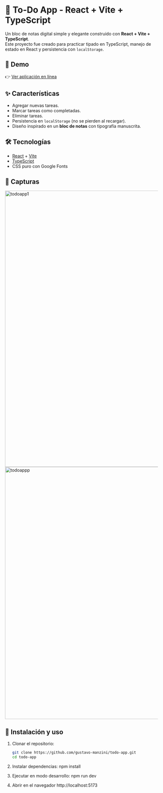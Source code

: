 # 📝 To-Do App - React + Vite + TypeScript

Un bloc de notas digital simple y elegante construido con **React + Vite + TypeScript**.  
Este proyecto fue creado para practicar tipado en TypeScript, manejo de estado en React y persistencia con `localStorage`.

## 🚀 Demo
👉 [Ver aplicación en línea](https://tu-link-deploy.com)

## ✨ Características
- Agregar nuevas tareas.
- Marcar tareas como completadas.
- Eliminar tareas.
- Persistencia en `localStorage` (no se pierden al recargar).
- Diseño inspirado en un **bloc de notas** con tipografía manuscrita.

## 🛠️ Tecnologías
- [React](https://react.dev/) + [Vite](https://vitejs.dev/)
- [TypeScript](https://www.typescriptlang.org/)
- CSS puro con Google Fonts

## 📸 Capturas
<img width="1571" height="909" alt="todoapp1" src="https://github.com/user-attachments/assets/bf856d34-b668-4a6d-afaf-77dce2165aa6" />
<img width="1421" height="830" alt="todoappp" src="https://github.com/user-attachments/assets/b82ab5aa-84a5-4862-b6a6-9c4b7f203170" />

## 📂 Instalación y uso

1. Clonar el repositorio:
   ```bash
   git clone https://github.com/gustavo-manzini/todo-app.git
   cd todo-app

2. Instalar dependencias:
   npm install

3. Ejecutar en modo desarrollo:
   npm run dev

4. Abrir en el navegador
   http://localhost:5173

